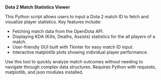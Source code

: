 **Dota 2 Match Statistics Viewer**

This Python script allows users to input a Dota 2 match ID to fetch and visualize player statistics. Key features include:
- Fetching match data from the OpenDota API.
- Displaying KDA (Kills, Deaths, Assists) statistics for the all players of a match.
- User-friendly GUI built with Tkinter for easy match ID input.
- Interactive matplotlib plots showing individual player performance.

Use this tool to quickly analyze match outcomes without needing to navigate through complex data structures. Requires Python with requests, matplotlib, and json modules installed.
